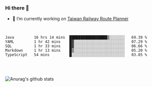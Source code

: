 ### Hi there 👋

- 🔭 I’m currently working on [Taiwan Railway Route Planner](https://github.com/Taiwan-Railway-Route-Planner)

<br/>

<!--START_SECTION:waka-->
```text
Java         16 hrs 14 mins  █████████████████▒░░░░░░░   69.39 % 
YAML         1 hr 42 mins    █▓░░░░░░░░░░░░░░░░░░░░░░░   07.29 % 
SQL          1 hr 33 mins    █▓░░░░░░░░░░░░░░░░░░░░░░░   06.66 % 
Markdown     1 hr 13 mins    █▒░░░░░░░░░░░░░░░░░░░░░░░   05.20 % 
TypeScript   54 mins         █░░░░░░░░░░░░░░░░░░░░░░░░   03.85 % 
```
<!--END_SECTION:waka-->

<br/>
<br/>

![Anurag's github stats](https://github-readme-stats.vercel.app/api?username=DepickereSven&show_icons=true&theme=tokyonight)



<!--
**DepickereSven/DepickereSven** is a ✨ _special_ ✨ repository because its `README.md` (this file) appears on your GitHub profile.

Here are some ideas to get you started:

- 🔭 I’m currently working on ...
- 🌱 I’m currently learning ...
- 👯 I’m looking to collaborate on ...
- 🤔 I’m looking for help with ...
- 💬 Ask me about ...
- 📫 How to reach me: ...
- 😄 Pronouns: ...
- ⚡ Fun fact: ...
-->

